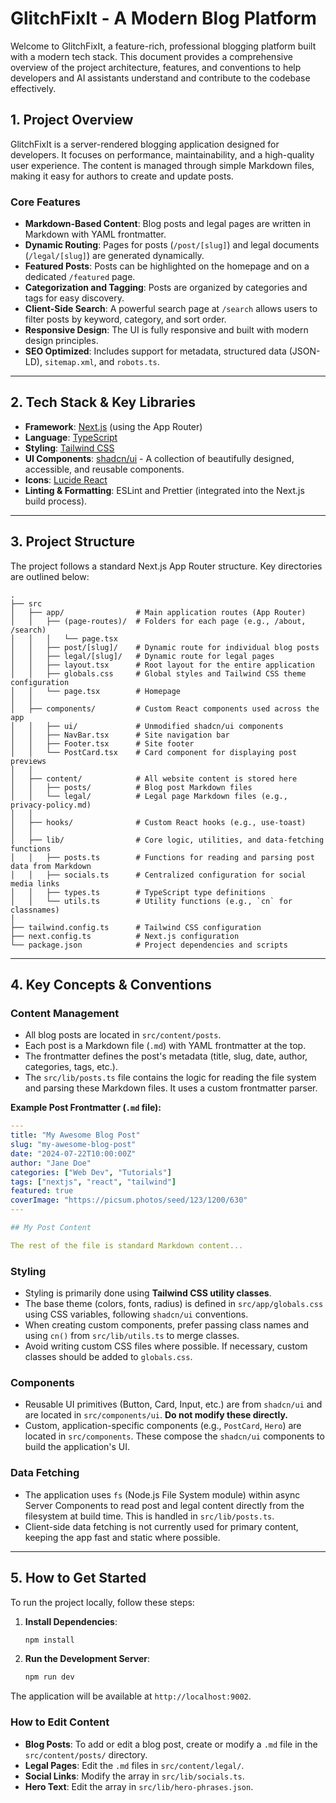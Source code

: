 # GlitchFixIt - A Modern Blog Platform

Welcome to GlitchFixIt, a feature-rich, professional blogging platform built with a modern tech stack. This document provides a comprehensive overview of the project architecture, features, and conventions to help developers and AI assistants understand and contribute to the codebase effectively.

## 1. Project Overview

GlitchFixIt is a server-rendered blogging application designed for developers. It focuses on performance, maintainability, and a high-quality user experience. The content is managed through simple Markdown files, making it easy for authors to create and update posts.

### Core Features

- **Markdown-Based Content**: Blog posts and legal pages are written in Markdown with YAML frontmatter.
- **Dynamic Routing**: Pages for posts (`/post/[slug]`) and legal documents (`/legal/[slug]`) are generated dynamically.
- **Featured Posts**: Posts can be highlighted on the homepage and on a dedicated `/featured` page.
- **Categorization and Tagging**: Posts are organized by categories and tags for easy discovery.
- **Client-Side Search**: A powerful search page at `/search` allows users to filter posts by keyword, category, and sort order.
- **Responsive Design**: The UI is fully responsive and built with modern design principles.
- **SEO Optimized**: Includes support for metadata, structured data (JSON-LD), `sitemap.xml`, and `robots.ts`.

---

## 2. Tech Stack & Key Libraries

- **Framework**: [Next.js](https://nextjs.org/) (using the App Router)
- **Language**: [TypeScript](https://www.typescriptlang.org/)
- **Styling**: [Tailwind CSS](https://tailwindcss.com/)
- **UI Components**: [shadcn/ui](https://ui.shadcn.com/) - A collection of beautifully designed, accessible, and reusable components.
- **Icons**: [Lucide React](https://lucide.dev/)
- **Linting & Formatting**: ESLint and Prettier (integrated into the Next.js build process).

---

## 3. Project Structure

The project follows a standard Next.js App Router structure. Key directories are outlined below:

``` text
.
├── src
│   ├── app/                # Main application routes (App Router)
│   │   ├── (page-routes)/  # Folders for each page (e.g., /about, /search)
│   │   │   └── page.tsx
│   │   ├── post/[slug]/    # Dynamic route for individual blog posts
│   │   ├── legal/[slug]/   # Dynamic route for legal pages
│   │   ├── layout.tsx      # Root layout for the entire application
│   │   ├── globals.css     # Global styles and Tailwind CSS theme configuration
│   │   └── page.tsx        # Homepage
│   │
│   ├── components/         # Custom React components used across the app
│   │   ├── ui/             # Unmodified shadcn/ui components
│   │   ├── NavBar.tsx      # Site navigation bar
│   │   ├── Footer.tsx      # Site footer
│   │   └── PostCard.tsx    # Card component for displaying post previews
│   │
│   ├── content/            # All website content is stored here
│   │   ├── posts/          # Blog post Markdown files
│   │   └── legal/          # Legal page Markdown files (e.g., privacy-policy.md)
│   │
│   ├── hooks/              # Custom React hooks (e.g., use-toast)
│   │
│   ├── lib/                # Core logic, utilities, and data-fetching functions
│   │   ├── posts.ts        # Functions for reading and parsing post data from Markdown
│   │   ├── socials.ts      # Centralized configuration for social media links
│   │   ├── types.ts        # TypeScript type definitions
│   │   └── utils.ts        # Utility functions (e.g., `cn` for classnames)
│
├── tailwind.config.ts      # Tailwind CSS configuration
├── next.config.ts          # Next.js configuration
└── package.json            # Project dependencies and scripts
```

---

## 4. Key Concepts & Conventions

### Content Management

- All blog posts are located in `src/content/posts`.
- Each post is a Markdown file (`.md`) with YAML frontmatter at the top.
- The frontmatter defines the post's metadata (title, slug, date, author, categories, tags, etc.).
- The `src/lib/posts.ts` file contains the logic for reading the file system and parsing these Markdown files. It uses a custom frontmatter parser.

**Example Post Frontmatter (`.md` file):**

```yaml
---
title: "My Awesome Blog Post"
slug: "my-awesome-blog-post"
date: "2024-07-22T10:00:00Z"
author: "Jane Doe"
categories: ["Web Dev", "Tutorials"]
tags: ["nextjs", "react", "tailwind"]
featured: true
coverImage: "https://picsum.photos/seed/123/1200/630"
---

## My Post Content

The rest of the file is standard Markdown content...
```

### Styling

- Styling is primarily done using **Tailwind CSS utility classes**.
- The base theme (colors, fonts, radius) is defined in `src/app/globals.css` using CSS variables, following `shadcn/ui` conventions.
- When creating custom components, prefer passing class names and using `cn()` from `src/lib/utils.ts` to merge classes.
- Avoid writing custom CSS files where possible. If necessary, custom classes should be added to `globals.css`.

### Components

- Reusable UI primitives (Button, Card, Input, etc.) are from `shadcn/ui` and are located in `src/components/ui`. **Do not modify these directly.**
- Custom, application-specific components (e.g., `PostCard`, `Hero`) are located in `src/components`. These compose the `shadcn/ui` components to build the application's UI.

### Data Fetching

- The application uses `fs` (Node.js File System module) within async Server Components to read post and legal content directly from the filesystem at build time. This is handled in `src/lib/posts.ts`.
- Client-side data fetching is not currently used for primary content, keeping the app fast and static where possible.

---

## 5. How to Get Started

To run the project locally, follow these steps:

1. **Install Dependencies**:

    ```bash
    npm install
    ```

2. **Run the Development Server**:

    ```bash
    npm run dev
    ```

The application will be available at `http://localhost:9002`.

### How to Edit Content

- **Blog Posts**: To add or edit a blog post, create or modify a `.md` file in the `src/content/posts/` directory.
- **Legal Pages**: Edit the `.md` files in `src/content/legal/`.
- **Social Links**: Modify the array in `src/lib/socials.ts`.
- **Hero Text**: Edit the array in `src/lib/hero-phrases.json`.
